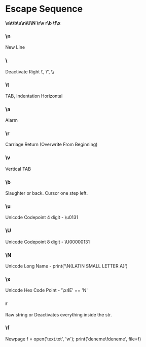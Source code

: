 # Escape Sequence 
**\a\t\b\u\n\U\N \r\v r\b \f\x**
### \n
New Line
### \
Deactivate Right \\', \\",  \\\ 
### \t
TAB, Indentation Horizontal
### \a
Alarm
### \r
Carriage Return (Overwrite From Beginning)
### \v
Vertical TAB
### \b
Slaughter or back. Cursor one step left.
### \u 
Unicode Codepoint 4 digit - \u0131
### \U 
Unicode Codepoint 8 digit - \U00000131
### \N 
Unicode Long Name - print('\N{LATIN SMALL LETTER A}')
### \x
Unicode Hex Code Point - '\x4E' == 'N'
### r
Raw string or Deactivates everything inside the str.
### \f
Newpage f = open('text.txt', 'w'); print('deneme\fdeneme', file=f)
